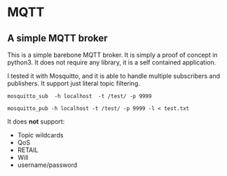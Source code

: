 # MQTT
## A simple MQTT broker

This is a simple barebone MQTT broker. It is simply a proof of concept in python3. It does not require any library, it is a self contained application.

I tested it with Mosquitto, and it is able to handle multiple subscribers and publishers. It support just literal topic filtering.

`mosquitto_sub  -h localhost  -t /test/ -p 9999`

`mosquitto_pub -h localhost -t /test/ -p 9999 -l < test.txt `

It does **not** support:
- Topic wildcards
- QoS
- RETAIL
- Will
- username/password
